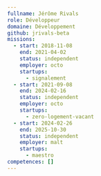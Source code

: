```yaml
---
fullname: Jérôme Rivals
role: Développeur
domaine: Développement
github: jrivals-beta
missions:
  - start: 2018-11-08
    end: 2021-04-02
    status: independent
    employer: octo
    startups:
      - signalement
  - start: 2021-09-08
    end: 2024-02-16
    status: independent
    employer: octo
    startups:
      - zero-logement-vacant
  - start: 2024-02-26
    end: 2025-10-30
    status: independent
    employer: malt
    startups:
      - maestro
competences: []
---
```

